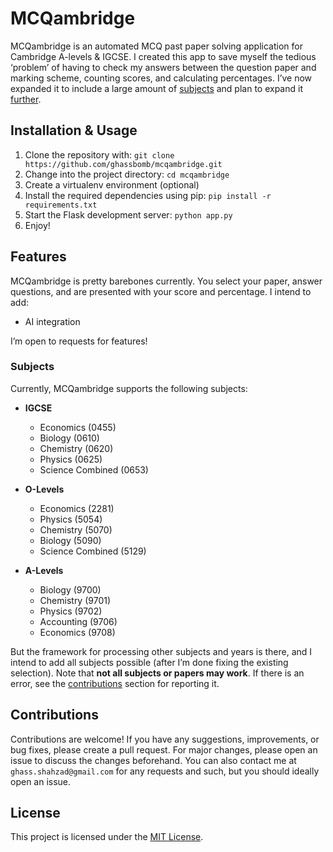 # MCQambridge

MCQambridge is an automated MCQ past paper solving application for Cambridge A-levels & IGCSE. I created this app to save myself the tedious ‘problem’ of having to check my answers between the question paper and marking scheme, counting scores, and calculating percentages. I’ve now expanded it to include a large amount of [subjects](#Subjects) and plan to expand it [further](#features).

## Installation & Usage

1. Clone the repository with: `git clone https://github.com/ghassbomb/mcqambridge.git`
2. Change into the project directory: `cd mcqambridge`
3. Create a virtualenv environment (optional)
4. Install the required dependencies using pip: `pip install -r requirements.txt`
5. Start the Flask development server: `python app.py`
6. Enjoy!

## Features

MCQambridge is pretty barebones currently. You select your paper, answer questions, and are presented with your score and percentage. I intend to add:

- AI integration

I’m open to requests for features!

### Subjects

Currently, MCQambridge supports the following subjects:

- **IGCSE**
  - Economics (0455)
  - Biology (0610)
  - Chemistry (0620)
  - Physics (0625)
  - Science Combined (0653)

- **O-Levels**
  - Economics (2281)
  - Physics (5054)
  - Chemistry (5070)
  - Biology (5090)
  - Science Combined (5129)

- **A-Levels**
  - Biology (9700)
  - Chemistry (9701)
  - Physics (9702)
  - Accounting (9706)
  - Economics (9708)

But the framework for processing other subjects and years is there, and I intend to add all subjects possible (after I’m done fixing the existing selection). Note that **not all subjects or papers may work**. If there is an error, see the [contributions](#contributions) section for reporting it.

## Contributions

Contributions are welcome! If you have any suggestions, improvements, or bug fixes, please create a pull request. For major changes, please open an issue to discuss the changes beforehand. You can also contact me at `ghass.shahzad@gmail.com` for any requests and such, but you should ideally open an issue.

## License

This project is licensed under the [MIT License](https://choosealicense.com/licenses/mit/).